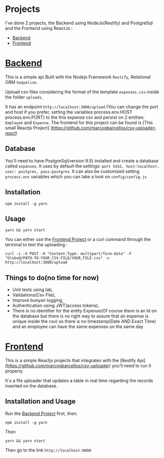 # Projects

I've done 2 projects, the Backend using NodeJs(Restify) and PostgreSql and the Frontend using ReactJs :

- [Backend](https://github.com/marcogbarcellos/csv-uploader)
- [Frontend](https://github.com/marcogbarcellos/csv-uploader-react)

# [Backend](https://github.com/marcogbarcellos/csv-uploader)

This is a simple api Built with the Nodejs Framework `Restify`, Relational ORM `Sequelize`. 

Upload csv files considering the format of the template `expenses.csv` inside the folder `uploads`.

It has an endpoint `http://localhost:3000/upload` (You can change the port and host if you prefer, setting the variables process.env.HOST process.env.PORT) to the this expense csv and persist on 2 entities: `Employee` and `Expense`.
The frontend for this project can be found is [This small Reactjs Project] (https://github.com/marcogbarcellos/csv-uploader-react)


## Database

You'll need to have PostgreSql(version 9.5) installed and create a database called `expenses`.
It uses by default the settings: `port 5432, host:localhost, user: postgres, pass:postgres`. It can also be customized setting `process.env` variables which you can take a look on `config/config.js`

## Installation

```
npm install -g yarn
```

## Usage

```
yarn && yarn start
```

You can either use the [Frontend Project](https://github.com/marcogbarcellos/csv-uploader-react) or a curl command through the terminal to test the uploading :

```
curl -i -X POST -H "Content-Type: multipart/form-data" -F "blob=@/PATH-TO-YOUR_CSV-FILE/YOUR_FILE.csv" -v http://localhost:3000/upload
```

## Things to do(no time for now)

- Unit tests using lab,
- Validations(Csv File),
- Improve bunyan logging,
- Authentication using JWT(access tokens),
- There is no identifier for the entity Expense(Of course there is an Id on the database but there is no right way to assure that an expense is unique inside the csv) as there is no timestamp(Date AND Exact Time) and an employee can have the same expenses on the same day

# [Frontend](https://github.com/marcogbarcellos/csv-uploader-react)

This is a simple Reactjs projects that integrates with the [Restify Api] (https://github.com/marcogbarcellos/csv-uploader) you'll need to run it properly.

It`s a file uploader that updates a table in real time regarding the records inserted on the database. 

## Installation and Usage

Run the [Backend Project](https://github.com/marcogbarcellos/csv-uploader) first, then:

```
npm install -g yarn
```
Then 

```
yarn && yarn start
```

Then go to the link `http://localhost:8000`

